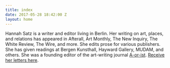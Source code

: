 ```yaml
---
title: index
date: 2017-05-28 18:42:00 Z
layout: home
---
```


Hannah Satz is a writer and editor living in Berlin. Her writing on art, places, and relations has appeared in Afterall, Art Monthly, The New Inquiry, The White Review, The Wire, and more. She edits prose for various publishers. She has given readings at Bergen Kunsthall, Hayward Gallery, MUDAM, and others. She was a founding editor of the art-writing journal [A-or-ist](http://cargocollective.com/aorist/No-2). <a href="http://tinyletter.com/hnnh_g">Receive her letters here</a>.